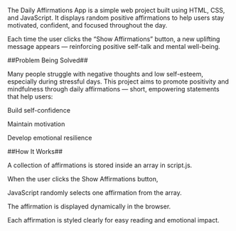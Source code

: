 The Daily Affirmations App is a simple web project built using HTML, CSS, and JavaScript.
It displays random positive affirmations to help users stay motivated, confident, and focused throughout the day.

Each time the user clicks the “Show Affirmations” button, a new uplifting message appears — reinforcing positive self-talk and mental well-being.



##Problem Being Solved##

Many people struggle with negative thoughts and low self-esteem, especially during stressful days.
This project aims to promote positivity and mindfulness through daily affirmations — short, empowering statements that help users:

Build self-confidence

Maintain motivation

Develop emotional resilience


##How It Works##

A collection of affirmations is stored inside an array in script.js.

When the user clicks the Show Affirmations button,

JavaScript randomly selects one affirmation from the array.

The affirmation is displayed dynamically in the browser.

Each affirmation is styled clearly for easy reading and emotional impact.